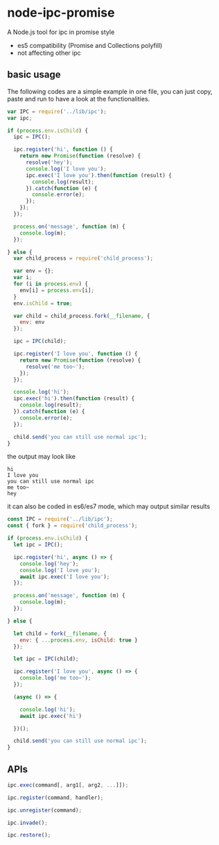 # node-ipc-promise

A Node.js tool for ipc in promise style
* es5 compatibility (Promise and Collections polyfill)
* not affecting other ipc

## basic usage
The following codes are a simple example in one file,
you can just copy, paste and run to have a look at the functionalities.
```js
var IPC = require('../lib/ipc');
var ipc;

if (process.env.isChild) {
  ipc = IPC();

  ipc.register('hi', function () {
    return new Promise(function (resolve) {
      resolve('hey');
      console.log('I love you');
      ipc.exec('I love you').then(function (result) {
        console.log(result);
      }).catch(function (e) {
        console.error(e);
      });
    });
  });

  process.on('message', function (m) {
    console.log(m);
  });

} else {
  var child_process = require('child_process');

  var env = {};
  var i;
  for (i in process.env) {
    env[i] = process.env[i];
  }
  env.isChild = true;

  var child = child_process.fork(__filename, {
    env: env
  });

  ipc = IPC(child);

  ipc.register('I love you', function () {
    return new Promise(function (resolve) {
      resolve('me too~');
    });
  });

  console.log('hi');
  ipc.exec('hi').then(function (result) {
    console.log(result);
  }).catch(function (e) {
    console.error(e);
  });

  child.send('you can still use normal ipc');
}

```
the output may look like
```
hi
I love you
you can still use normal ipc
me too~
hey
```
it can also be coded in es6/es7 mode, which may output similar results
```js
const IPC = require('../lib/ipc');
const { fork } = require('child_process');

if (process.env.isChild) {
  let ipc = IPC();

  ipc.register('hi', async () => {
    console.log('hey');
    console.log('I love you');
    await ipc.exec('I love you');
  });

  process.on('message', function (m) {
    console.log(m);
  });

} else {

  let child = fork(__filename, {
    env: { ...process.env, isChild: true }
  });

  let ipc = IPC(child);

  ipc.register('I love you', async () => {
    console.log('me too~');
  });

  (async () => {

    console.log('hi');
    await ipc.exec('hi')

  })();

  child.send('you can still use normal ipc');
}
```
## APIs
```js
ipc.exec(command[, arg1[, arg2, ...]]);
```
```js
ipc.register(command, handler);
```
```js
ipc.unregister(command);
```
```js
ipc.invade();
```
```js
ipc.restore();
```
